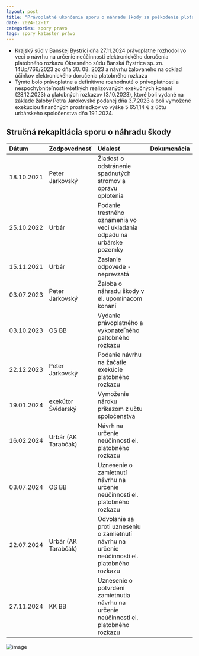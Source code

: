 ```yaml
---
layout: post
title: "Právoplatné ukončenie sporu o náhradu škody za poškodenie plota v lokalite býv. muničného skladu"
date: 2024-12-17
categories: spory pravo
tags: spory kataster právo
---
```


- Krajský súd v Banskej Bystrici dňa 27.11.2024 právoplatne rozhodol vo veci o návrhu na určenie neúčinnosti elektronického doručenia platobného rozkazu Okresného súdu Banská Bystrica sp. zn. 14Up/766/2023 zo dňa 30. 08. 2023 a návrhu žalovaného na odklad účinkov elektronického doručenia platobného rozkazu
- Týmto bolo právoplatne a definitívne rozhodnuté o právoplatnosti a nespochybniteľnosti všetkých realizovaných exekučných konaní (28.12.2023) a platobných rozkazov (3.10.2023), ktoré boli vydané na základe žaloby Petra Jarokovské podanej dňa 3.7.2023 a boli vymožené exekúciou finančných prostriedkov vo výške 5 651,14 € z účtu urbárskeho spoločenstva dňa 19.1.2024.

## Stručná rekapitlácia sporu o náhradu škody

| Dátum       |  Zodpovednosť       | Udalosť           | Dokumenácia       |
|:----------- |:-------------       |:------------------|:------------------|
| 18.10.2021  | Peter Jarkovský     | Žiadosť o odstránenie spadnutých stromov a opravu oplotenia| |
| 25.10.2022  | Urbár               | Podanie trestného oznámenia vo veci ukladania odpadu na urbárske pozemky ||
| 15.11.2021  | Urbár               | Zaslanie odpovede - neprevzatá ||
| 03.07.2023  | Peter Jarkovský     | Žaloba o náhradu škody v el. upomínacom konaní||
| 03.10.2023  | OS BB               | Vydanie právoplatného a vykonateľného paltobného rozkazu||
| 22.12.2023  | Peter Jarkovský     | Podanie návrhu na žačatie exekúcie platobného rozkazu||
| 19.01.2024  | exekútor Šviderský  | Vymoženie nároku príkazom z učtu spoločenstva||
| 16.02.2024  | Urbár (AK Tarabčák) | Návrh na určenie neúčinnosti el. platobného rozkazu||
| 03.07.2024  | OS BB               | Uznesenie o zamietnutí návrhu na určenie neúčinnosti el. platobného rozkazu ||
| 22.07.2024  | Urbár (AK Tarabčák) | Odvolanie sa proti uzneseniu o zamietnutí návrhu na určenie neúčinnosti el. platobného rozkazu ||
| 27.11.2024  | KK BB               | Uznesenie o potvrdení zamietnutia návrhu na určenie neúčinnosti el. platobného rozkazu  ||
 
![image](https://github.com/user-attachments/assets/d25e875e-26db-4a3f-a8de-bcec0eedefd0)






